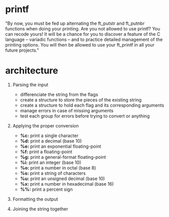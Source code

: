 # printf
"By now, you must be fed up alternating the ft_putstr and ft_putnbr functions when doing your printing. Are you not allowed to use printf? You can recode yours! It will be a chance for you to discover a feature of the C language – variadic functions – and to practice detailed management of the printing options. You will then be allowed to use your ft_printf in all your future projects."

# architecture

1. Parsing the input
	* differenciate the string from the flags
	* create a structure to store the pieces of the existing string
	* create a structure to hold each flag and its corresponding arguments
	* manage errors in case of missing arguments
	* test each group for errors before trying to convert or anything

2. Applying the proper conversion
	* __%c:__ print a single character
	* __%d:__ print a decimal (base 10)
	* __%e:__ print an exponential floating-point
	* __%f:__ print a floating-point
	* __%g:__ print a general-format floating-point
	* __%i:__ print an integer (base 10)
	* __%o:__ print a number in octal (base 8)
	* __%s:__ print a string of characters
	* __%u:__ print an unsigned decimal (base 10)
	* __%x:__ print a number in hexadecimal (base 16)
	* __%%:__ print a percent sign

3. Formatting the output

4. Joining the string together
